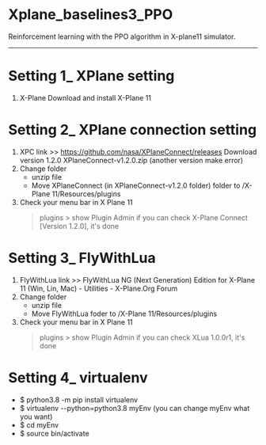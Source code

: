 # Xplane_baselines3_PPO
Reinforcement learning with the PPO algorithm in X-plane11 simulator.



---------------------------------------------
# Setting 1_ XPlane setting
1. X-Plane
   Download and install X-Plane 11


   
# Setting 2_ XPlane connection setting
1. XPC
   link >> https://github.com/nasa/XPlaneConnect/releases
   Download version 1.2.0 XPlaneConnect-v1.2.0.zip (another version make error)
2. Change folder
   - unzip file
   - Move XPlaneConnect (in XPlaneConnect-v1.2.0 folder) folder to /X-Plane 11/Resources/plugins
3. Check your menu bar in X Plane 11
    > plugins > show Plugin Admin
    if you can check X-Plane Connect [Version 1.2.0], it's done



# Setting 3_ FlyWithLua
1. FlyWithLua
   link >> FlyWithLua NG (Next Generation) Edition for X-Plane 11 (Win, Lin, Mac) - Utilities - X-Plane.Org Forum
2. Change folder
   - unzip file
   - Move FlyWithLua foder to /X-Plane 11/Resources/plugins
3. Check your menu bar in X Plane 11
    > plugins > show Plugin Admin
    if you can check XLua 1.0.0r1, it's done



# Setting 4_ virtualenv
- $ python3.8 -m pip install virtualenv
- $ virtualenv --python=python3.8 myEnv (you can change myEnv what you want)
- $ cd myEnv
- $ source bin/activate
